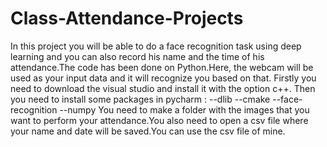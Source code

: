 # Class-Attendance-Projects
In this project you will be able to do a face recognition task using deep learning and you can also record his name and the time of his attendance.The code has been done on Python.Here, the webcam will be used as your input data and it will recognize you based on that.
Firstly you need to download the visual studio and install it with the option c++. Then you need to install some packages in pycharm :
--dlib
--cmake
--face-recognition
--numpy
You need to make a folder with the images that you want to perform your attendance.You also need to open a csv file where your name and date will be saved.You can use the csv file of mine.
